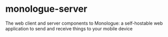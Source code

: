 # monologue-server
The web client and server components to Monologue: a self-hostable web application to send and receive things to your mobile device
